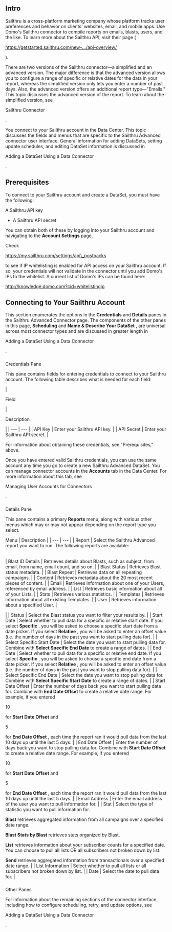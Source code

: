 

Intro
-------

Sailthru is a cross-platform marketing company whose platform tracks user preferences and behavior on clients' websites, email, and mobile apps. Use Domo's Sailthru connector to compile reports on emails, blasts, users, and the like. To learn more about the Sailthru API, visit their page (

https://getstarted.sailthru.com/new-.../api-overview/

).


 There are two versions of the Sailthru connector—a simplified and an advanced version. The major difference is that the advanced version allows you to configure a range of specific or relative dates for the data in your report, whereas the simplified version only lets you enter a number of past days. Also, the advanced version offers an additional report type—"Emails." This topic discusses the advanced version of the report. To learn about the simplified version, see

Sailthru Connector

.


 You connect to your Sailthru account in the Data Center. This topic discusses the fields and menus that are specific to the Sailthru Advanced connector user interface. General information for adding DataSets, setting update schedules, and editing DataSet information is discussed in

Adding a DataSet Using a Data Connector

.


 Prerequisites
---------------

To connect to your Sailthru account and create a DataSet, you must have the following:

 A Sailthru API key
* A Sailthru API secret

You can obtain both of these by logging into your Sailthru account and navigating to the
 **Account Settings**
 page.


 Check

https://my.sailthru.com/settings/api\_postbacks

to see if IP whitelisting is enabled for API access on your Sailthru account. If so, your credentials will not validate in the connector until you add Domo's IPs to the whitelist. A current list of Domo's IPs can be found here:

http://knowledge.domo.com?cid=whitelistingip

Connecting to Your Sailthru Account
-------------------------------------


 This section enumerates the options in the
 **Credentials**
 and
 **Details**
 panes in the Sailthru Advanced Connector page. The components of the other panes in this page,
 **Scheduling**
 and
 **Name & Describe Your DataSet**
 , are universal across most connector types and are discussed in greater length in

Adding a DataSet Using a Data Connector

.


###

Credentials Pane


 This pane contains fields for entering credentials to connect to your Sailthru account. The following table describes what is needed for each field:


|

Field

|

Description

|
| --- | --- |
|
 API Key
  |
 Enter your Sailthru API key.
  |
|
 API Secret
  |
 Enter your Sailthru API secret.
  |

For information about obtaining these credentials, see "Prerequisites," above.

Once you have entered valid Sailthru credentials, you can use the same account any time you go to create a new Sailthru Advanced DataSet. You can manage connector accounts in the
 **Accounts**
 tab in the Data Center. For more information about this tab, see

Managing User Accounts for Connectors

.


###
 Details Pane

This pane contains a primary
 **Reports**
 menu, along with various other menus which may or may not appear depending on the report type you select.


 Menu
  |
 Description
  |
| --- | --- |
|
 Report
  |
 Select the Sailthru Advanced report you want to run. The following reports are available:


|  |  |
| --- | --- |
|
 Blast ID Details
  |
 Retrieves details about Blasts, such as subject, from email, from name, email count, and so on.
  |
|
 Blast Status
  |
 Retrieves Blast status metadata.
  |
|
 Blast Repeat
  |
 Retrieves data on all repeating campaigns.
  |
|
 Content
  |
 Retrieves metadata about the 20 most recent pieces of content.
  |
|
 Email
  |
 Retrieves information about one of your Users, referenced by email address.
  |
|
 List
  |
 Retrieves basic information about all of your Lists.
  |
|
 Stats
  |
 Retrieves various statistics.
  |
|
 Templates
  |
 Retrieves information about all existing Templates.
  |
|
 User
  |
 Retrieves information about a specified User.
  |

|
|
 Status
  |
 Select the Blast status you want to filter your results by.
  |
|
 Start Date
  |
 Select whether to pull data for a specific or relative start date. If you select
 **Specific**
 , you will be asked to choose a specific start date from a date picker. If you select
 **Relative**
 , you will be asked to enter an offset value (i.e. the number of days in the past you want to start pulling data for).
  |
|
 Select Specific Start Date
  |
 Select the date you want to start pulling data for. Combine with
 **Select Specific End Date**
 to create a range of dates.
  |
|
 End Date
  |
 Select whether to pull data for a specific or relative end date. If you select
 **Specific**
 , you will be asked to choose a specific end date from a date picker. If you select
 **Relative**
 , you will be asked to enter an offset value (i.e. the number of days in the past you want to stop pulling data for).
  |
|
 Select Specific End Date
  |
 Select the date you want to stop pulling data for. Combine with
 **Select Specific Start Date**
 to create a range of dates.
  |
|
 Start Date Offset
  |
 Enter the number of days back you want to start pulling data for. Combine with
 **End Date Offset**
 to create a relative date range. For example, if you entered

10

for
 **Start Date Offset**
 and

5

for
 **End Date Offset**
 , each time the report ran it would pull data from the last 10 days up until the last 5 days.
  |
|
 End Date Offset
  |
 Enter the number of days back you want to stop pulling data for. Combine with
 **Start Date Offset**
 to create a relative date range. For example, if you entered

10

for
 **Start Date Offset**
 and

5

for
 **End Date Offset**
 , each time the report ran it would pull data from the last 10 days up until the last 5 days.
  |
|
 Email Address
  |
 Enter the email address of the user you want to pull information for.
  |
|
 Stat
  |
 Select the type of statistic you want to pull information for.


**Blast**
 retrieves aggregated information from all campaigns over a specified date range.


**Blast Stats by Blast**
 retrieves stats organized by Blast.


**List**
 retrieves information about your subscriber counts for a specified date. You can choose to pull all lists OR all subscribers not broken down by list.


**Send**
 retrieves aggregated information from transactionals over a specified date range.
  |
|
 List Information
  |
 Select whether to pull all lists or all subscribers not broken down by list.
  |
|
 Date
  |
 Select the date to pull data for.
  |


###
 Other Panes

For information about the remaining sections of the connector interface, including how to configure scheduling, retry, and update options, see

Adding a DataSet Using a Data Connector

.


